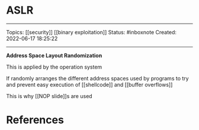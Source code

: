 # ASLR
---
Topics: [[security]] [[binary exploitation]]
Status: #inboxnote
Created: 2022-06-17 18:25:22

---

**Address Space Layout Randomization**

This is applied by the operation system

If randomly arranges the different address spaces used by programs to try and prevent easy execution of [[shellcode]] and [[buffer overflows]]

This is why [[NOP slide]]s are used

# References
